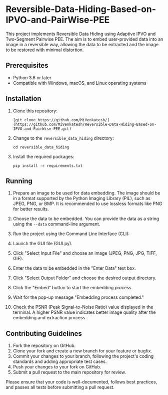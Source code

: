 # Reversible-Data-Hiding-Based-on-IPVO-and-PairWise-PEE

This project implements Reversible Data Hiding using Adaptive IPVO and Two-Segment Pairwise PEE. The aim is to embed user-provided data into an image in a reversible way, allowing the data to be extracted and the image to be restored with minimal distortion.

## Prerequisites

- Python 3.6 or later
- Compatible with Windows, macOS, and Linux operating systems

## Installation

1. Clone this repository:

   ```
   [git clone https://github.com/MiVenkatesh/](https://github.com/MiVenkatesh/Reversible-Data-Hiding-Based-on-IPVO-and-PairWise-PEE.git)
   ```

2. Change to the `reversible_data_hiding` directory:

   ```
   cd reversible_data_hiding
   ```

3. Install the required packages:

   ```
   pip install -r requirements.txt
   ```

## Running 

1. Prepare an image to be used for data embedding. The image should be in a format supported by the Python Imaging Library (PIL), such as JPEG, PNG, or BMP. It is recommended to use lossless formats like PNG for better results.

2. Choose the data to be embedded. You can provide the data as a string using the `--data` command-line argument.

3. Run the project using the Command Line Interface (CLI):
   
4. Launch the GUI file (GUI.py).
   
5. Click "Select Input File" and choose an image (JPEG, PNG, JPG, TIFF, GIF).

6. Enter the data to be embedded in the "Enter Data" text box.

7. Click "Select Output Folder" and choose the desired output directory.

8. Click the "Embed" button to start the embedding process.

9. Wait for the pop-up message "Embedding process completed."

10. Check the PSNR (Peak Signal-to-Noise Ratio) value displayed in the terminal. A higher PSNR value indicates better image quality after the embedding and extraction process.

## Contributing Guidelines

1. Fork the repository on GitHub.
2. Clone your fork and create a new branch for your feature or bugfix.
3. Commit your changes to your branch, following the project's coding standards and adding appropriate test cases.
4. Push your changes to your fork on GitHub.
5. Submit a pull request to the main repository for review.

Please ensure that your code is well-documented, follows best practices, and passes all tests before submitting a pull request.
